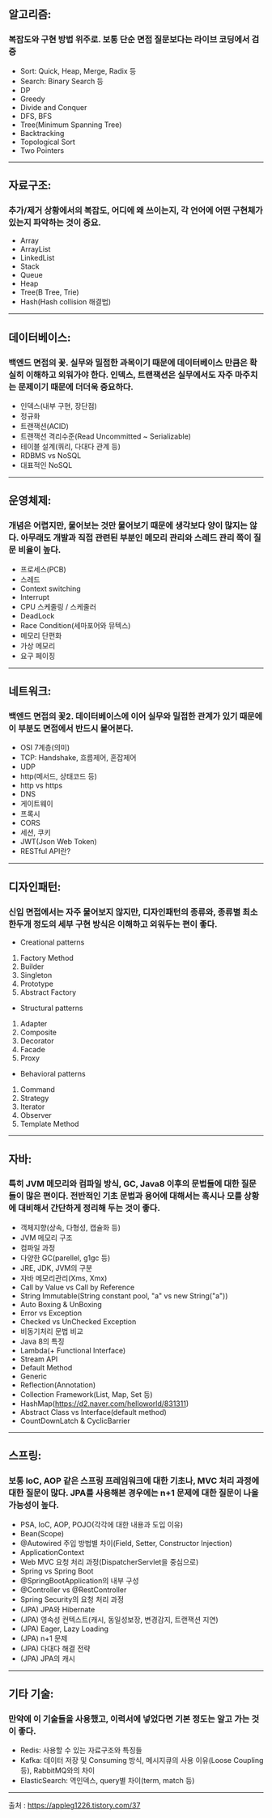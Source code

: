 ## 알고리즘:
### 복잡도와 구현 방법 위주로. 보통 단순 면접 질문보다는 라이브 코딩에서 검증 
- Sort: Quick, Heap, Merge, Radix 등
- Search: Binary Search 등
- DP
- Greedy
- Divide and Conquer
- DFS, BFS
- Tree(Minimum Spanning Tree)
- Backtracking
- Topological Sort
- Two Pointers

 ---

## 자료구조:
### 추가/제거 상황에서의 복잡도, 어디에 왜 쓰이는지, 각 언어에 어떤 구현체가 있는지 파악하는 것이 중요.
- Array
- ArrayList
- LinkedList
- Stack
- Queue
- Heap
- Tree(B Tree, Trie)
- Hash(Hash collision 해결법)

 ---

## 데이터베이스:
### 백엔드 면접의 꽃. 실무와 밀접한 과목이기 때문에 데이터베이스 만큼은 확실히 이해하고 외워가야 한다. 인덱스, 트랜잭션은 실무에서도 자주 마주치는 문제이기 때문에 더더욱 중요하다.
- 인덱스(내부 구현, 장단점)
- 정규화
- 트랜잭션(ACID)
- 트랜잭션 격리수준(Read Uncommitted ~ Serializable)
- 테이블 설계(쿼리, 다대다 관계 등)
- RDBMS vs NoSQL
- 대표적인 NoSQL 

 
---

## 운영체제:
### 개념은 어렵지만, 물어보는 것만 물어보기 때문에 생각보다 양이 많지는 않다. 아무래도 개발과 직접 관련된 부분인 메모리 관리와 스레드 관리 쪽이 질문 비율이 높다.
- 프로세스(PCB)
- 스레드
- Context switching
- Interrupt
- CPU 스케줄링 / 스케줄러
- DeadLock
- Race Condition(세마포어와 뮤텍스)
- 메모리 단편화
- 가상 메모리
- 요구 페이징

---

## 네트워크:
### 백엔드 면접의 꽃2. 데이터베이스에 이어 실무와 밀접한 관계가 있기 때문에 이 부분도 면접에서 반드시 물어본다.
- OSI 7계층(의미)
- TCP: Handshake, 흐름제어, 혼잡제어
- UDP
- http(메서드, 상태코드 등)
- http vs https
- DNS
- 게이트웨이
- 프록시
- CORS
- 세션, 쿠키
- JWT(Json Web Token)
- RESTful API란?

---

## 디자인패턴:
### 신입 면접에서는 자주 물어보지 않지만, 디자인패턴의 종류와, 종류별 최소 한두개 정도의 세부 구현 방식은 이해하고 외워두는 편이 좋다.
- Creational patterns
1) Factory Method
2) Builder
3) Singleton
4) Prototype
5) Abstract Factory

- Structural patterns
1) Adapter
2) Composite
3) Decorator
4) Facade
5) Proxy

- Behavioral patterns
1) Command
2) Strategy
3) Iterator
4) Observer
5) Template Method 

---

## 자바:
### 특히 JVM 메모리와 컴파일 방식, GC, Java8 이후의 문법들에 대한 질문들이 많은 편이다. 전반적인 기초 문법과 용어에 대해서는 혹시나 모를 상황에 대비해서 간단하게 정리해 두는 것이 좋다.
- 객체지향(상속, 다형성, 캡슐화 등)
- JVM 메모리 구조
- 컴파일 과정
- 다양한 GC(parellel, g1gc 등)
- JRE, JDK, JVM의 구분
- 자바 메모리관리(Xms, Xmx)
- Call by Value vs Call by Reference
- String Immutable(String constant pool, "a" vs new String("a"))
- Auto Boxing & UnBoxing
- Error vs Exception
- Checked vs UnChecked Exception
- 비동기처리 문법 비교
- Java 8의 특징
- Lambda(+ Functional Interface)
- Stream API
- Default Method
- Generic
- Reflection(Annotation)
- Collection Framework(List, Map, Set 등) 
- HashMap(https://d2.naver.com/helloworld/831311)
- Abstract Class vs Interface(default method)
- CountDownLatch & CyclicBarrier


 ---

## 스프링:
### 보통 IoC, AOP 같은 스프링 프레임워크에 대한 기초나, MVC 처리 과정에 대한 질문이 많다. JPA를 사용해본 경우에는 n+1 문제에 대한 질문이 나올 가능성이 높다.
- PSA, IoC, AOP, POJO(각각에 대한 내용과 도입 이유)
- Bean(Scope)
- @Autowired 주입 방법별 차이(Field, Setter, Constructor Injection)
- ApplicationContext
- Web MVC 요청 처리 과정(DispatcherServlet을 중심으로)
- Spring vs Spring Boot
- @SpringBootApplication의 내부 구성
- @Controller vs @RestController
- Spring Security의 요청 처리 과정
- (JPA) JPA와 Hibernate
- (JPA) 영속성 컨텍스트(캐시, 동일성보장, 변경감지, 트랜잭션 지연)
- (JPA) Eager, Lazy Loading
- (JPA) n+1 문제
- (JPA) 다대다 해결 전략
- (JPA) JPA의 캐시


---

## 기타 기술:
### 만약에 이 기술들을 사용했고, 이력서에 넣었다면 기본 정도는 알고 가는 것이 좋다.
- Redis: 사용할 수 있는 자료구조와 특징들
- Kafka: 데이터 저장 및 Consuming 방식, 메시지큐의 사용 이유(Loose Coupling 등), RabbitMQ와의 차이 
- ElasticSearch: 역인덱스, query별 차이(term, match 등)

---
출처 : https://appleg1226.tistory.com/37
